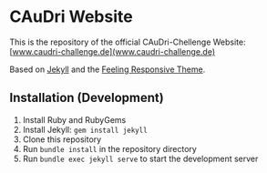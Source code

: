 # CAuDri Website

This is the repository of the official CAuDri-Chellenge Website: [www.caudri-challenge.de](www.caudri-challenge.de)

Based on [Jekyll](https://jekyllrb.com/) and the [Feeling Responsive Theme](https://phlow.github.io/feeling-responsive/).

## Installation (Development)

1. Install Ruby and RubyGems
2. Install Jekyll: `gem install jekyll`
3. Clone this repository
4. Run `bundle install` in the repository directory
5. Run `bundle exec jekyll serve` to start the development server


